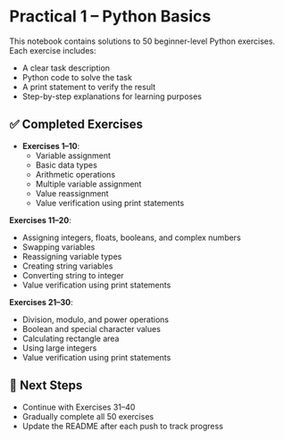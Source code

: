 # Practical 1 – Python Basics

This notebook contains solutions to 50 beginner-level Python exercises. Each exercise includes:

- A clear task description  
- Python code to solve the task  
- A print statement to verify the result  
- Step-by-step explanations for learning purposes 


## ✅ Completed Exercises

- **Exercises 1–10**:  
  - Variable assignment  
  - Basic data types  
  - Arithmetic operations  
  - Multiple variable assignment  
  - Value reassignment  
  - Value verification using print statements  

 **Exercises 11–20**:  
  - Assigning integers, floats, booleans, and complex numbers  
  - Swapping variables  
  - Reassigning variable types  
  - Creating string variables  
  - Converting string to integer  
  - Value verification using print statements  

   **Exercises 21–30**:  
  - Division, modulo, and power operations  
  - Boolean and special character values  
  - Calculating rectangle area  
  - Using large integers  
  - Value verification using print statements  


## 📌 Next Steps

- Continue with Exercises 31–40  
- Gradually complete all 50 exercises  
- Update the README after each push to track progress
